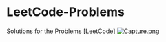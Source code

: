 # LeetCode-Problems
Solutions for the Problems [LeetCode]
[![Capture.png](https://i.postimg.cc/s2C84YYW/Capture.png)](https://postimg.cc/FYGD9JnF)
